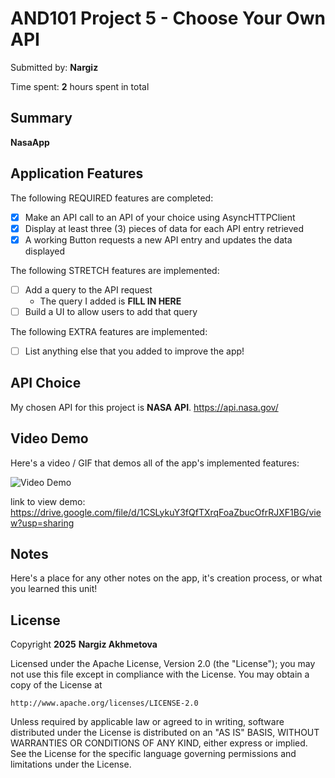 # AND101 Project 5 - Choose Your Own API

Submitted by: **Nargiz**

Time spent: **2** hours spent in total

## Summary

**NasaApp** 

## Application Features

The following REQUIRED features are completed:

- [x] Make an API call to an API of your choice using AsyncHTTPClient
- [x] Display at least three (3) pieces of data for each API entry retrieved
- [x] A working Button requests a new API entry and updates the data displayed

The following STRETCH features are implemented:

- [ ] Add a query to the API request
  - The query I added is **FILL IN HERE**
- [ ] Build a UI to allow users to add that query

The following EXTRA features are implemented:

- [ ] List anything else that you added to improve the app!

## API Choice

My chosen API for this project is **NASA API**. https://api.nasa.gov/

## Video Demo

Here's a video / GIF that demos all of the app's implemented features:

<img src='https://drive.google.com/uc?id=1CSLykuY3fQfTXrqFoaZbucOfrRJXF1BG' title='Video Demo' width='' alt='Video Demo' />

link to view demo: https://drive.google.com/file/d/1CSLykuY3fQfTXrqFoaZbucOfrRJXF1BG/view?usp=sharing

## Notes

Here's a place for any other notes on the app, it's creation process, or what you learned this unit!

## License

Copyright **2025** **Nargiz Akhmetova**

Licensed under the Apache License, Version 2.0 (the "License");
you may not use this file except in compliance with the License.
You may obtain a copy of the License at

    http://www.apache.org/licenses/LICENSE-2.0

Unless required by applicable law or agreed to in writing, software
distributed under the License is distributed on an "AS IS" BASIS,
WITHOUT WARRANTIES OR CONDITIONS OF ANY KIND, either express or implied.
See the License for the specific language governing permissions and
limitations under the License.
